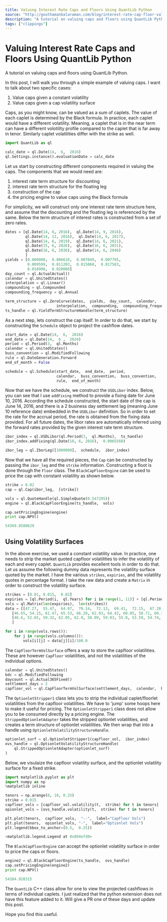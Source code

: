 ```yaml
---
title: Valuing Interest Rate Caps and Floors Using QuantLib Python
source: "http://gouthamanbalaraman.com/blog/interest-rate-cap-floor-valuation-quantlib-python.html"
description: "A tutorial on valuing caps and floors using QuantLib Python."
tags: ["clippings"]
---
```


# Valuing Interest Rate Caps and Floors Using QuantLib Python

A tutorial on valuing caps and floors using QuantLib Python.

In this post,  I will walk you through a simple example of valuing caps. I want to talk about two specific cases:

1. Value caps given a constant volatility
1. Value caps given a cap volatility surface

Caps,  as you might know,  can be valued as a sum of caplets. The value of each caplet is determined by the Black formula. In practice,  each caplet would have a different volatility. Meaning,  a caplet that is in the near term can have a different volotility profile compared to the caplet that is far away in tenor. Similarly caplet volatilities differ with the strike as well.

```python
import QuantLib as ql

calc_date = ql.Date(14,  6,  2016)
ql.Settings.instance().evaluationDate = calc_date
```

Let us start by constructing different components required in valuing the caps. The components that we would need are:

1. interest rate term structure for discounting
1. interest rate term structure for the floating leg
1. construction of the cap
1. the pricing engine to value caps using the Black formula

For simplicity,  we will construct only one interest rate term structure here,  and assume that the discounting and the floating leg is referenced by the same. Below the term structure of interest rates is constructed from a set of zero rates.

```python
dates = [ql.Date(14, 6, 2016),  ql.Date(14, 9, 2016),  
         ql.Date(14, 12, 2016),  ql.Date(14, 6, 2017), 
         ql.Date(14, 6, 2019),  ql.Date(14, 6, 2021), 
         ql.Date(15, 6, 2026),  ql.Date(16, 6, 2031), 
         ql.Date(16, 6, 2036),  ql.Date(14, 6, 2046)
         ]
yields = [0.000000,  0.006616,  0.007049,  0.007795, 
          0.009599,  0.011203,  0.015068,  0.017583, 
          0.018998,  0.020080]
day_count = ql.ActualActual()
calendar = ql.UnitedStates()
interpolation = ql.Linear()
compounding = ql.Compounded
compounding_frequency = ql.Annual

term_structure = ql.ZeroCurve(dates,  yields,  day_count,  calendar,  
                       interpolation,  compounding,  compounding_frequency)
ts_handle = ql.YieldTermStructureHandle(term_structure)
```

As a next step,  lets construct the cap itself. In order to do that,  we start by constructing the `Schedule` object to project the cashflow dates.

```python
start_date = ql.Date(14,  6,  2016)
end_date = ql.Date(14,  6 ,  2026)
period = ql.Period(3,  ql.Months)
calendar = ql.UnitedStates()
buss_convention = ql.ModifiedFollowing
rule = ql.DateGeneration.Forward
end_of_month = False

schedule = ql.Schedule(start_date,  end_date,  period, 
                       calendar,  buss_convention,  buss_convention,  
                       rule,  end_of_month)
```

Now that we have the schedule,  we construct the `USDLibor` index. Below,  you can see that I use `addFixing` method to provide a fixing date for June 10,  2016. According the schedule constructed,  the start date of the cap is June 14,  2016,  and there is a 2 business day settlement lag (meaning June 10 reference date) embedded in the `USDLibor` definition. So in order to set the rate for the accrual period,  the rate is obtained from the fixing data provided. For all future dates,  the libor rates are automatically inferred using the forward rates provided by the given interest rate term structure.

```python
ibor_index = ql.USDLibor(ql.Period(3,  ql.Months),  ts_handle)
ibor_index.addFixing(ql.Date(10, 6, 2016),  0.0065560)

ibor_leg = ql.IborLeg([1000000],  schedule,  ibor_index)
```

Now that we have all the required pieces,  the `Cap` can be constructed by passing the `ibor_leg` and the `strike` information. Constructing a floot is done through the `Floor` class. The `BlackCapFloorEngine` can be used to price the cap with constant volatility as shown below.

```python
strike = 0.02
cap = ql.Cap(ibor_leg,  [strike])

vols = ql.QuoteHandle(ql.SimpleQuote(0.547295))
engine = ql.BlackCapFloorEngine(ts_handle,  vols)

cap.setPricingEngine(engine)
print cap.NPV()
```

```python
54369.8580629
```

## Using Volatility Surfaces

In the above exercise,  we used a constant volatility value. In practice,  one needs to strip the market quoted capfloor volatilities to infer the volatility of each and every caplet. `QuantLib` provides excellent tools in order to do that. Let us assume the following dummy data represents the volatility surface quoted by the market. I have the various `strikes`,  `expiries`,  and the volatility quotes in percentage format. I take the raw data and create a `Matrix` in order to construct the volatility surface.

```python
strikes = [0.01, 0.015,  0.02]
expiries = [ql.Period(i,  ql.Years) for i in range(1, 11)] + [ql.Period(12,  ql.Years)]
vols = ql.Matrix(len(expiries),  len(strikes))
data = [[47.27,  55.47,  64.07,  70.14,  72.13,  69.41,  72.15,  67.28,  66.08,  68.64,  65.83], 
   [46.65, 54.15, 61.47, 65.53, 66.28, 62.83, 64.42, 60.05, 58.71, 60.35, 55.91], 
   [46.6, 52.65, 59.32, 62.05, 62.0, 58.09, 59.03, 55.0, 53.59, 54.74, 49.54]
   ]

for i in range(vols.rows()):
    for j in range(vols.columns()):
        vols[i][j] = data[j][i]/100.0
```

The `CapFloorTermVolSurface` offers a way to store the capfloor volatilities. These are however `CapFloor` volatilities,  and not the volatilities of the individual options.

```python
calendar = ql.UnitedStates()
bdc = ql.ModifiedFollowing
daycount = ql.Actual365Fixed()
settlement_days = 2
capfloor_vol = ql.CapFloorTermVolSurface(settlement_days,  calendar,  bdc,  expiries,  strikes,  vols,  daycount)
```

The `OptionletStripper1` class lets you to strip the individual caplet/floorlet volatilities from the capfloor volatilities. We have to 'jump' some hoops here to make it useful for pricing. The `OptionletStripper1` class does not allow you to be consumed directly by a pricing engine. The `StrippedOptionletAdapter` takes the stripped optionlet volatilities,  and creates a term structure of optionlet volatilities. We then wrap that into a handle using `OptionletVolatilityStructureHandle`.

```python
optionlet_surf = ql.OptionletStripper1(capfloor_vol,  ibor_index)
ovs_handle = ql.OptionletVolatilityStructureHandle(
    ql.StrippedOptionletAdapter(optionlet_surf)
)
```

Below,  we visulaize the capfloor volatility surface,  and the optionlet volatility surface for a fixed strike.

```python
import matplotlib.pyplot as plt
import numpy as np
%matplotlib inline
```

```python
tenors = np.arange(0, 10, 0.25)
strike = 0.015
capfloor_vols = [capfloor_vol.volatility(t,  strike) for t in tenors]
opionlet_vols = [ovs_handle.volatility(t,  strike) for t in tenors]

plt.plot(tenors,  capfloor_vols,  "--",  label="CapFloor Vols")
plt.plot(tenors,  opionlet_vols, "-",  label="Optionlet Vols")
plt.legend(bbox_to_anchor=(0.5,  0.25))
```

```python
<matplotlib.legend.Legend at 0x894efd0>
```

The `BlackCapFloorEngine` can accept the optionlet volatility surface in order to price the caps or floors.

```python
engine2 = ql.BlackCapFloorEngine(ts_handle,  ovs_handle)
cap.setPricingEngine(engine2)
print cap.NPV()
```

```python
54384.928315
```

The `QuantLib` C++ class allow for one to view the projected cashflows in terms of individual caplets. I just realized that the python extension does not have this feature added to it. Will give a PR one of these days and update this post.

Hope you find this useful.